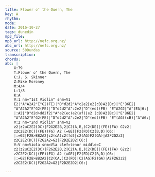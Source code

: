 ```yaml
---
title: Flower o' the Quern, The
key: A
rhythm: 
mode:
date: 2016-10-27
tags: dunedin
mp3_file:
mp3_url: http://nefc.org.nz/
abc_url: http://nefc.org.nz/
source: 50Dundas
transcription:
chords: 
abc: |
    X:79
    T:Flower o' the Quern, The
    C:J. S. Skinner
    Z:Mike Moroney
    M:4/4
    L:1/8
    K:A
    V:1 nm="1st Violin" snm=V1
    E2|"A"A2A2"E"G2(FE)|"D"d2d2"A"c2e2|e2(cB)A2(Bc)|"E"B6E2|
    "A"A2A2"E"G2(FE)|"D"d2d2"A"c2e2|"D"(ed)(FB) "E"A2G2|"A"[EA]6:|
    |:A2|"D"d2d>dd2f2|"A"e2(ec)e2(af)|e2 (cB)A2(Bc)|"E"B6E2|
    "A"A2A2"E"G2(FE)|"D"d2d2"A"c2e2|"D"(ed)(FB) "E"(AG)(cB)|"A"A6:|
    V:2 nm="2nd Violin" snm=V2
    z2|z2uC2E2(DC)|F2G2E2B,2|C2(A,B,)C2(DE)|(FE)(FA) G2z2|
    z2C2E2(DC)|(FE)(FG) A2 (=GE)|F2(FD)C2(B,D)|C6:|
    |:=G2|F2B>BB2A2|c2(cA)c2(fd)|c2(AG)F2(GA)|A2F2G2z2|
    z2C2E2(DC)|F2G2A2=G2|F2D2E2D2|C6:|
    V:V nm=Viola snm=Vla clef=tenor middle=C
    z2|z2uC2E2(DC)|F2G2E2B,2|C2(A,B,)C2(DE)|(FE)(FA) G2z2|
    z2C2E2(DC)|(FE)(FG) A2 (=GE)|F2(FD)C2(B,D)|C6:|
    |:=G2|F2B>BB2A2|C2(CA,)C2(FD)|C2(AG)F2(GA)|A2F2G2z2|
    z2C2E2(DC)|F2G2A2=G2|F2D2E2D2|C6:|

---
```

